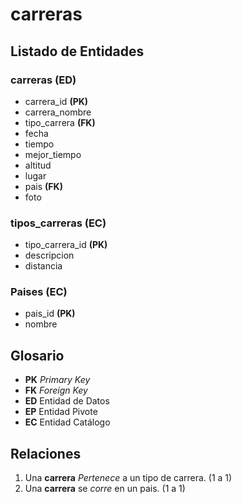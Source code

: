 # carreras

<!-- Las entidades las ponemos en plural y los atributos en singular.
    Además si hay espacios debemos reemplazarlos con un guión medio -->

## Listado de Entidades

### carreras **(ED)** <!--  Entidad de Datos -->

- carrera_id **(PK)**
- carrera_nombre
- tipo_carrera **(FK)**
- fecha
- tiempo
- mejor_tiempo
- altitud
- lugar
- pais **(FK)**
- foto

### tipos_carreras **(EC)** <!-- Entidad Catalogo -->

- tipo_carrera_id **(PK)**
- descripcion
- distancia

### Paises **(EC)** <!-- Entidad Catalogo -->

- pais_id **(PK)**
- nombre

## Glosario

- **PK** _Primary Key_
- **FK** _Foreign Key_
- **ED** Entidad de Datos
- **EP** Entidad Pivote
- **EC** Entidad Catálogo

## Relaciones

1. Una **carrera** _Pertenece_ a un tipo de carrera. (1 a 1)
1. Una **carrera** se _corre_ en un pais. (1 a 1)

